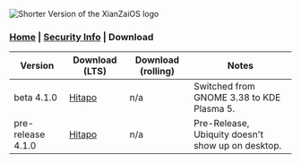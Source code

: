 ![Shorter Version of the XianZaiOS logo](https://media.discordapp.net/attachments/890976217677828176/895634522635386900/unknown.png "XianZaiOS Shorter Logo")
### [Home](https://lintine.github.io/XianZaiOS) | [Security Info](https://lintine.github.io/XianZaiOS/SECURITY) | Download

| Version             | Download (LTS)     | Download (rolling) | Notes             |
| ------------------- | ------------------ | ------------------ | ------------------ |
| beta 4.1.0          | [Hitapo](https://drive.google.com/file/d/1GUcrW33HxiTXnJV1ktqHnz-jGtdkYX_H/view?usp=sharing)           | n/a            | Switched from GNOME 3.38 to KDE Plasma 5.              |
| pre-release 4.1.0   | [Hitapo](https://drive.google.com/file/d/14XulUnPhuGCb4_kp8vkVYsGnYAmHrB68/view?usp=sharing)           | n/a            | Pre-Release, Ubiquity doesn't show up on desktop.              |
